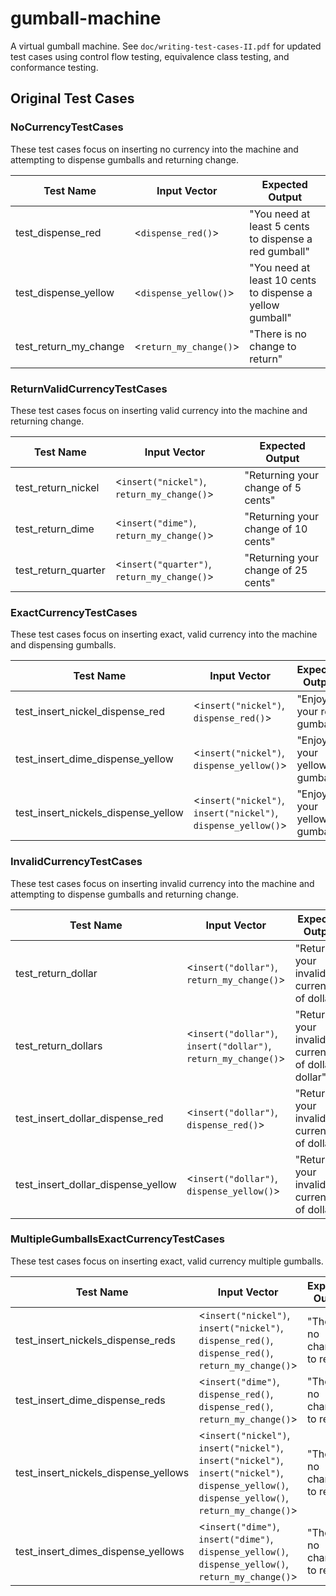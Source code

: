 # gumball-machine

A virtual gumball machine. See `doc/writing-test-cases-II.pdf` for updated test cases using control flow testing, equivalence class testing, and conformance testing.

## Original Test Cases

### NoCurrencyTestCases

These test cases focus on inserting no currency into the machine and attempting to dispense gumballs and returning change.

| Test Name             | Input Vector           | Expected Output                                           |
| --------------------- | ---------------------- | --------------------------------------------------------- |
| test_dispense_red     | <`dispense_red()`>     | "You need at least 5 cents to dispense a red gumball"     |
| test_dispense_yellow  | <`dispense_yellow()`>  | "You need at least 10 cents to dispense a yellow gumball" |
| test_return_my_change | <`return_my_change()`> | "There is no change to return"                            |

### ReturnValidCurrencyTestCases

These test cases focus on inserting valid currency into the machine and returning change.

| Test Name           | Input Vector                                | Expected Output                     |
| ------------------- | ------------------------------------------- | ----------------------------------- |
| test_return_nickel  | <`insert("nickel")`, `return_my_change()`>  | "Returning your change of 5 cents"  |
| test_return_dime    | <`insert("dime")`, `return_my_change()`>    | "Returning your change of 10 cents" |
| test_return_quarter | <`insert("quarter")`, `return_my_change()`> | "Returning your change of 25 cents" |

### ExactCurrencyTestCases

These test cases focus on inserting exact, valid currency into the machine and dispensing gumballs.

| Test Name                           | Input Vector                                                  | Expected Output             |
| ----------------------------------- | ------------------------------------------------------------- | --------------------------- |
| test_insert_nickel_dispense_red     | <`insert("nickel")`, `dispense_red()`>                        | "Enjoy your red gumball"    |
| test_insert_dime_dispense_yellow    | <`insert("nickel")`, `dispense_yellow()`>                     | "Enjoy your yellow gumball" |
| test_insert_nickels_dispense_yellow | <`insert("nickel")`, `insert("nickel")`, `dispense_yellow()`> | "Enjoy your yellow gumball" |

### InvalidCurrencyTestCases

These test cases focus on inserting invalid currency into the machine and attempting to dispense gumballs and returning change.

| Test Name                          | Input Vector                                                   | Expected Output                                     |
| ---------------------------------- | -------------------------------------------------------------- | --------------------------------------------------- |
| test_return_dollar                 | <`insert("dollar")`, `return_my_change()`>                     | "Returning your invalid currency of dollar"         |
| test_return_dollars                | <`insert("dollar")`, `insert("dollar")`, `return_my_change()`> | "Returning your invalid currency of dollar, dollar" |
| test_insert_dollar_dispense_red    | <`insert("dollar")`, `dispense_red()`>                         | "Returning your invalid currency of dollar"         |
| test_insert_dollar_dispense_yellow | <`insert("dollar")`, `dispense_yellow()`>                      | "Returning your invalid currency of dollar"         |

### MultipleGumballsExactCurrencyTestCases

These test cases focus on inserting exact, valid currency multiple gumballs.

| Test Name                            | Input Vector                                                                                                                                     | Expected Output                |
| ------------------------------------ | ------------------------------------------------------------------------------------------------------------------------------------------------ | ------------------------------ |
| test_insert_nickels_dispense_reds    | <`insert("nickel")`, `insert("nickel")`, `dispense_red()`, `dispense_red()`, `return_my_change()`>                                               | "There is no change to return" |
| test_insert_dime_dispense_reds       | <`insert("dime")`, `dispense_red()`, `dispense_red()`, `return_my_change()`>                                                                     | "There is no change to return" |
| test_insert_nickels_dispense_yellows | <`insert("nickel")`, `insert("nickel")`, `insert("nickel")`, `insert("nickel")`, `dispense_yellow()`, `dispense_yellow()`, `return_my_change()`> | "There is no change to return" |
| test_insert_dimes_dispense_yellows   | <`insert("dime")`, `insert("dime")`, `dispense_yellow()`, `dispense_yellow()`, `return_my_change()`>                                             | "There is no change to return" |
